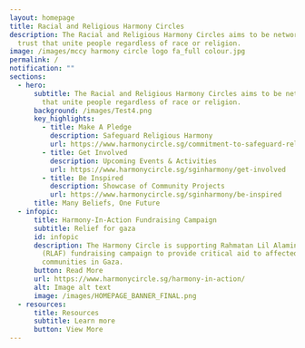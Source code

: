 ```yaml
---
layout: homepage
title: Racial and Religious Harmony Circles
description: The Racial and Religious Harmony Circles aims to be networks of
  trust that unite people regardless of race or religion.
image: /images/mccy harmony circle logo fa_full colour.jpg
permalink: /
notification: ""
sections:
  - hero:
      subtitle: The Racial and Religious Harmony Circles aims to be networks of trust
        that unite people regardless of race or religion.
      background: /images/Test4.png
      key_highlights:
        - title: Make A Pledge
          description: Safeguard Religious Harmony
          url: https://www.harmonycircle.sg/commitment-to-safeguard-religious-harmony/
        - title: Get Involved
          description: Upcoming Events & Activities
          url: https://www.harmonycircle.sg/sginharmony/get-involved
        - title: Be Inspired
          description: Showcase of Community Projects
          url: https://www.harmonycircle.sg/sginharmony/be-inspired
      title: Many Beliefs, One Future
  - infopic:
      title: Harmony-In-Action Fundraising Campaign
      subtitle: Relief for gaza
      id: infopic
      description: The Harmony Circle is supporting Rahmatan Lil Alamin Foundation’s
        (RLAF) fundraising campaign to provide critical aid to affected
        communities in Gaza.
      button: Read More
      url: https://www.harmonycircle.sg/harmony-in-action/
      alt: Image alt text
      image: /images/HOMEPAGE_BANNER_FINAL.png
  - resources:
      title: Resources
      subtitle: Learn more
      button: View More
---
```

